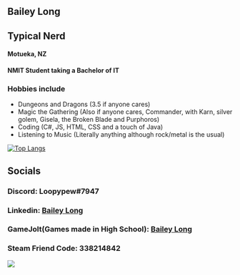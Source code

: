 ## Bailey Long 
## Typical Nerd
#### Motueka, NZ
#### NMIT Student taking a Bachelor of IT
### Hobbies include
- Dungeons and Dragons (3.5 if anyone cares)
- Magic the Gathering (Also if anyone cares, Commander, with Karn, silver golem, Gisela, the Broken Blade and Purphoros)
- Coding (C#, JS, HTML, CSS and a touch of Java)
- Listening to Music (Literally anything although rock/metal is the usual)  
  
    
[![Top Langs](https://github-readme-stats.vercel.app/api/top-langs/?username=bailey-long&show_icons=true&theme=radical)](https://github.com/anuraghazra/github-readme-stats)
## Socials
### Discord: Loopypew#7947
### Linkedin: [Bailey Long](https://www.linkedin.com/in/bailey-long-1b0543239/)
### GameJolt(Games made in High School): [Bailey Long](https://gamejolt.com/@loopypew)
### Steam Friend Code: 338214842  
![](https://komarev.com/ghpvc/?username=bailey-long)


